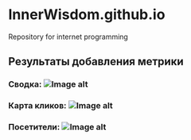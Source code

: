 # InnerWisdom.github.io
Repository for internet programming
## Результаты добавления метрики
### Сводка: ![Image alt](https://sun9-38.userapi.com/impg/NPmzRGZgB1Ax89lvruIloP7GVvYmrqpb-nCmNw/pAL7CySD7WA.jpg?size=1304x921&quality=96&proxy=1&sign=3cf62355e6320bf45697926286bc9d34)
### Карта кликов: ![Image alt](https://sun9-43.userapi.com/impg/HFKxGqe_YReFb_QGos59oNfaQ8cw0X7YuYjzTw/EYxXTYRHhrA.jpg?size=1239x833&quality=96&proxy=1&sign=1e8050787795b22d501fe9ba0f8c4fe7)
### Посетители: ![Image alt](https://sun9-26.userapi.com/impg/f92JTdLUnzZvmMIh-I3reZEkzIHlhYXigdJpvA/nhLjG_XLZp4.jpg?size=1709x694&quality=96&proxy=1&sign=eff8ec8a6b52074e905d1fa0d999b53a)
